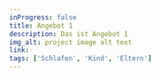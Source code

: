 ```yaml
---
inProgress: false
title: Angebot 1
description: Das ist Angebot 1
img_alt: project image alt text
link: 
tags: ['Schlafen', 'Kind', 'Eltern']
---
```

